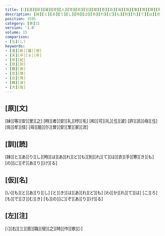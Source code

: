 ```yaml
---
title: [（][遣][新][羅][使][人][等][悲][別][贈][答][及][海][路][慟][情][陳][思][并][當][所][誦][之][古][歌][）]
description: [妹][と][あ][り][し][時][は][あ][れ][ど][も][別][れ][て][は][衣][手][寒][き][も][の][に][ぞ][あ][り][け][る]
position: 3591
category: [巻]15
version: '1.0'
volume: 15
comparison:
- [な][し]
keywords:
- [遣][新][羅][使]
- [天][平][８][年]
- [年][紀]
- [悲][別]
- [羈][旅]
- [恋][情]
- [出][発]
- [難][波]
- [大][阪]
---
```


## [原][文]

[妹][等][安][里][之] [時][者][安][礼][杼][毛] [和][可][礼][弖][波] [許][呂][母][弖][佐][牟][伎] [母][能][尓][曽][安][里][家][流]

## [訓][読]

[妹][と][あ][り][し][時][は][あ][れ][ど][も][別][れ][て][は][衣][手][寒][き][も][の][に][ぞ][あ][り][け][る]

## [仮][名]

[い][も][と][あ][り][し] [と][き][は][あ][れ][ど][も] [わ][か][れ][て][は] [こ][ろ][も][で][さ][む][き] [も][の][に][ぞ][あ][り][け][る]

## [左][注]

[（][右][三][首][臨][發][之][時][作][歌][）]
